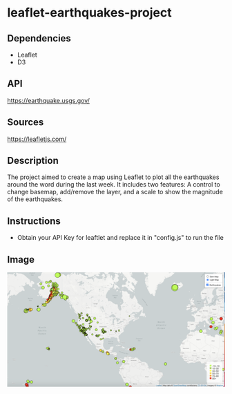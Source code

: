 # leaflet-earthquakes-project

## Dependencies

* Leaflet
* D3

## API

https://earthquake.usgs.gov/

## Sources

https://leafletjs.com/

## Description

The project aimed to create a map using Leaflet to plot all the earthquakes around the word during the last week. It includes two features: A control to change basemap, add/remove the layer, and a scale to show the magnitude of the earthquakes.

## Instructions

* Obtain your API Key for leaftlet and replace it in "config.js" to run the file

## Image

![ScreenShot](https://github.com/manuelamc14/leaflet-challenge/blob/main/images/map.png)
